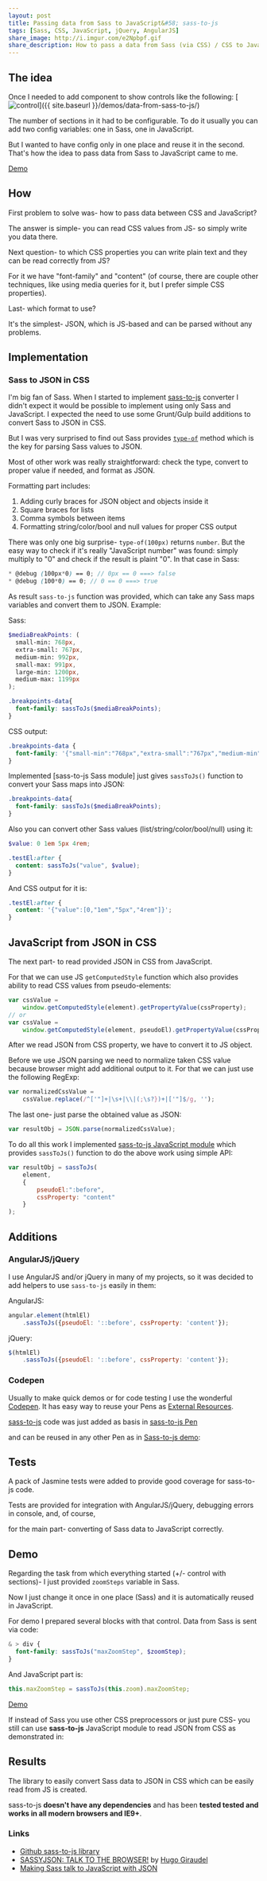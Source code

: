 ```yaml
---
layout: post
title: Passing data from Sass to JavaScript&#58; sass-to-js
tags: [Sass, CSS, JavaScript, jQuery, AngularJS]
share_image: http://i.imgur.com/e2Npbpf.gif
share_description: How to pass a data from Sass (via CSS) / CSS to JavaScript ( js ) using sass-to-js
---
```


## The idea

Once I needed to add component to show controls like the following:
[![control](http://i.imgur.com/5w2pnut.png)]({{ site.baseurl }}/demos/data-from-sass-to-js/)

The number of sections in it had to be configurable. To do it usually you can add two config variables: one in Sass, one in JavaScript.

But I wanted to have config only in one place and reuse it in the second. That's how the idea to pass data from Sass to JavaScript came to me.

<a href="{{ site.baseurl }}/demos/data-from-sass-to-js/"
   target="_blank"
   class="btn-pulse">
    <span class="wrapper">
        <span class="inner"></span>
    </span>
    <span class="text">Demo</span>
</a>

<div class="more"></div>

## How

First problem to solve was- how to pass data between CSS and JavaScript?

The answer is simple- you can read CSS values from JS- so simply write you data there.

Next question- to which CSS properties you can write plain text and they can be read correctly from JS?

For it we have "font-family" and "content" (of course, there are couple other techniques, like using media queries for it, but I prefer simple CSS properties).

Last- which format to use?

It's the simplest- JSON, which is JS-based and can be parsed without any problems.

## Implementation

### Sass to JSON in CSS

I'm big fan of Sass. When I started to implement [sass-to-js](https://github.com/malyw/sass-to-js) converter
I didn't expect it would be possible to implement using only Sass and JavaScript.
I expected the need to use some Grunt/Gulp build additions to convert Sass to JSON in CSS.

But I was very surprised to find out Sass provides [`type-of`](http://sass-lang.com/documentation/Sass/Script/Functions.html#type_of-instance_method)
method which is the key for parsing Sass values to JSON.

Most of other work was really straightforward: check the type, convert to proper value if needed, and format as JSON.

Formatting part includes:

1. Adding curly braces for JSON object and objects inside it
2. Square braces for lists
3. Comma symbols between items
4. Formatting string/color/bool and null values for proper CSS output

There was only one big surprise- `type-of(100px)` returns `number`.
But the easy way to check if it's really "JavaScript number" was found: simply multiply to "0" and check if the result is plaint "0".
In that case in Sass:

```scss
* @debug (100px*0) == 0; // 0px == 0 ===> false
* @debug (100*0) == 0; // 0 == 0 ===> true
```

As result `sass-to-js` function was provided, which can take any Sass maps variables and convert
them to JSON. Example:

Sass:

```scss
$mediaBreakPoints: (
  small-min: 768px,
  extra-small: 767px,
  medium-min: 992px,
  small-max: 991px,
  large-min: 1200px,
  medium-max: 1199px
);

.breakpoints-data{
  font-family: sassToJs($mediaBreakPoints);
}
```

CSS output:

```css
.breakpoints-data {
  font-family: '{"small-min":"768px","extra-small":"767px","medium-min":"992px","small-max":"991px","large-min":"1200px","medium-max":"1199px"}';
}
```

Implemented [sass-to-js Sass module] just gives `sassToJs()` function to convert your Sass maps into JSON:

```scss
.breakpoints-data{
  font-family: sassToJs($mediaBreakPoints);
}
```

Also you can convert other Sass values (list/string/color/bool/null) using it:

```scss
$value: 0 1em 5px 4rem;

.testEl:after {
  content: sassToJs("value", $value);
}
```

And CSS output for it is:

```css
.testEl:after {
  content: '{"value":[0,"1em","5px","4rem"]}';
}
```

## JavaScript from JSON in CSS

The next part- to read provided JSON in CSS from JavaScript.

For that we can use JS `getComputedStyle` function which also provides ability
to read CSS values from pseudo-elements:

```js
var cssValue =
    window.getComputedStyle(element).getPropertyValue(cssProperty);
// or
var cssValue =
    window.getComputedStyle(element, pseudoEl).getPropertyValue(cssProperty);
```

After we read JSON from CSS property, we have to convert it to JS object.

Before we use JSON parsing we need to normalize taken CSS value because browser might add additional output to it.
For that we can just use the following RegExp:

```js
var normalizedCssValue =
    cssValue.replace(/^['"]+|\s+|\\|(;\s?})+|['"]$/g, '');
```

The last one- just parse the obtained value as JSON:

```js
var resultObj = JSON.parse(normalizedCssValue);
```

To do all this work I implemented [sass-to-js JavaScript module](https://github.com/malyw/sass-to-js/blob/master/js/src/sass-to-js.js)
which provides `sassToJs()` function to do the above work using simple API:

```js
var resultObj = sassToJs(
    element,
    {
        pseudoEl:":before",
        cssProperty: "content"
    }
);
```

## Additions

### AngularJS/jQuery

I use AngularJS and/or jQuery in many of my projects, so it was decided to add helpers to use `sass-to-js` easily in them:

AngularJS:

```js
angular.element(htmlEl)
    .sassToJs({pseudoEl: '::before', cssProperty: 'content'});
```

jQuery:

```js
$(htmlEl)
    .sassToJs({pseudoEl: '::before', cssProperty: 'content'});
```

### Codepen

Usually to make quick demos or for code testing I use the wonderful [Codepen](http://codepen.io/).
It has easy way to reuse your Pens as [External Resources](http://blog.codepen.io/2013/05/28/new-feature-use-pens-as-external-resources/).

[sass-to-js](https://github.com/malyw/sass-to-js) code was just added as basis in [sass-to-js Pen](http://codepen.io/malyw/pen/zGxodr)

and can be reused in any other Pen as in [Sass-to-js demo](http://codepen.io/malyw/pen/zGxodr):

<span data-height="340" data-theme-id="178" data-slug-hash="zGxodr" data-user="malyw" data-default-tab="result" class="codepen"></span>

## Tests

A pack of Jasmine tests were added to provide good coverage for sass-to-js code.

Tests are provided for integration with AngularJS/jQuery, debugging errors in console, and, of course,

for the main part- converting of Sass data to JavaScript correctly.

## Demo

Regarding the task from which everything started (+/- control with sections)- I just provided `zoomSteps` variable in Sass.

Now I just change it once in one place (Sass) and it is automatically reused in JavaScript.

For demo I prepared several blocks with that control.
Data from Sass is sent via code:

```scss
& > div {
  font-family: sassToJs("maxZoomStep", $zoomStep);
}
```

And JavaScript part is:

```js
this.maxZoomStep = sassToJs(this.zoom).maxZoomStep;
```

<a href="{{ site.baseurl }}/demos/data-from-sass-to-js/"
   target="_blank"
   class="btn-pulse">
    <span class="wrapper">
        <span class="inner"></span>
    </span>
    <span class="text">Demo</span>
</a>

If instead of Sass you use other CSS preprocessors or just pure CSS-
you still can use **sass-to-js** JavaScript module to read JSON from CSS as demonstrated in:

<span data-height="210" data-theme-id="178" data-slug-hash="PqZOBd" data-user="malyw" data-default-tab="result" class="codepen"></span>

## Results

The library to easily convert Sass data to JSON in CSS which can be easily read from JS is created.

sass-to-js **doesn't have any dependencies** and has been **tested tested and works in all modern browsers and IE9+**.

### Links

* [Github sass-to-js library](https://github.com/malyw/sass-to-js)
* [SASSYJSON: TALK TO THE BROWSER!](http://hugogiraudel.com/2014/01/20/json-in-sass/) by [Hugo Giraudel](https://twitter.com/HugoGiraudel)
* [Making Sass talk to JavaScript with JSON](https://css-tricks.com/making-sass-talk-to-javascript-with-json/)
